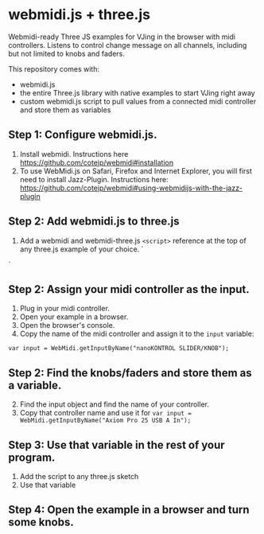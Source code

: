 # webmidi.js + three.js
Webmidi-ready Three JS examples for VJing in the browser with midi controllers.
Listens to control change message on all channels, including but not limited to knobs and faders.

This repository comes with:
* webmidi.js
* the entire Three.js library with native examples to start VJing right away
* custom webmidi.js script to pull values from a connected midi controller and store them as variables

## Step 1: Configure webmidi.js.
1. Install webmidi. Instructions here https://github.com/cotejp/webmidi#installation
2. To use WebMidi.js on Safari, Firefox and Internet Explorer, you will first need to install Jazz-Plugin. Instructions here: https://github.com/cotejp/webmidi#using-webmidijs-with-the-jazz-plugin

## Step 2: Add webmidi.js to three.js
1. Add a webmidi and webmidi-three.js `<script>` reference at the top of any three.js example of your choice.
`<script src="src/js/webmidi.js"></script>
<script src="src/js/webmidi-three.js"></script>`

## Step 2: Assign your midi controller as the input.
1. Plug in your midi controller.
2. Open your example in a browser.
3. Open the browser's console.
4. Copy the name of the midi controller and assign it to the `input` variable:

`var input = WebMidi.getInputByName("nanoKONTROL SLIDER/KNOB");`

## Step 2: Find the knobs/faders and store them as a variable.

2. Find the input object and find the name of your controller.
3. Copy that controller name and use it for 
``var input = WebMidi.getInputByName("Axiom Pro 25 USB A In");``

## Step 3: Use that variable in the rest of your program.
1. Add the script to any three.js sketch
2. Use that variable

## Step 4: Open the example in a browser and turn some knobs.


